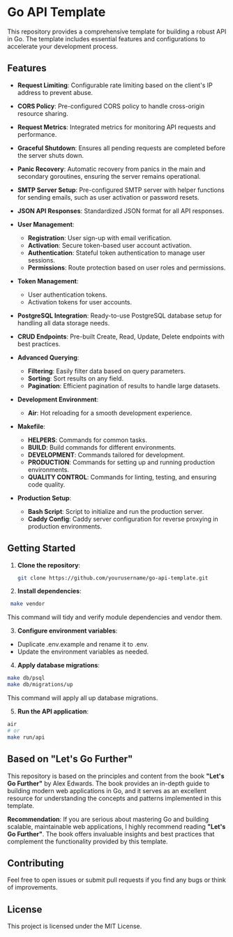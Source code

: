 # Go API Template

This repository provides a comprehensive template for building a robust API in Go. The template includes essential features and configurations to accelerate your development process.

## Features

- **Request Limiting**: Configurable rate limiting based on the client's IP address to prevent abuse.
  
- **CORS Policy**: Pre-configured CORS policy to handle cross-origin resource sharing.

- **Request Metrics**: Integrated metrics for monitoring API requests and performance.

- **Graceful Shutdown**: Ensures all pending requests are completed before the server shuts down.

- **Panic Recovery**: Automatic recovery from panics in the main and secondary goroutines, ensuring the server remains operational.

- **SMTP Server Setup**: Pre-configured SMTP server with helper functions for sending emails, such as user activation or password resets.

- **JSON API Responses**: Standardized JSON format for all API responses.

- **User Management**:
  - **Registration**: User sign-up with email verification.
  - **Activation**: Secure token-based user account activation.
  - **Authentication**: Stateful token authentication to manage user sessions.
  - **Permissions**: Route protection based on user roles and permissions.

- **Token Management**:
  - User authentication tokens.
  - Activation tokens for user accounts.

- **PostgreSQL Integration**: Ready-to-use PostgreSQL database setup for handling all data storage needs.

- **CRUD Endpoints**: Pre-built Create, Read, Update, Delete endpoints with best practices.

- **Advanced Querying**:
  - **Filtering**: Easily filter data based on query parameters.
  - **Sorting**: Sort results on any field.
  - **Pagination**: Efficient pagination of results to handle large datasets.

- **Development Environment**:
  - **Air**: Hot reloading for a smooth development experience.
  
- **Makefile**:
  - **HELPERS**: Commands for common tasks.
  - **BUILD**: Build commands for different environments.
  - **DEVELOPMENT**: Commands tailored for development.
  - **PRODUCTION**: Commands for setting up and running production environments.
  - **QUALITY CONTROL**: Commands for linting, testing, and ensuring code quality.

- **Production Setup**:
  - **Bash Script**: Script to initialize and run the production server.
  - **Caddy Config**: Caddy server configuration for reverse proxying in production environments.

## Getting Started
1. **Clone the repository**:
   ```bash
   git clone https://github.com/yourusername/go-api-template.git
   ```
2. **Install dependencies**:
  ```bash
   make vendor
   ```
  This command will tidy and verify module dependencies and vendor them.
  
3. **Configure environment variables**:
- Duplicate .env.example and rename it to .env.
- Update the environment variables as needed.
4. **Apply database migrations**:
  ```bash
  make db/psql
  make db/migrations/up
  ```
  This command will apply all up database migrations.
  
5. **Run the API application**:
  ```bash
  air
  # or
  make run/api
  ```
## Based on "Let's Go Further"
This repository is based on the principles and content from the book **"Let's Go Further"** by Alex Edwards. The book provides an in-depth guide to building modern web applications in Go, and it serves as an excellent resource for understanding the concepts and patterns implemented in this template.

**Recommendation**: If you are serious about mastering Go and building scalable, maintainable web applications, I highly recommend reading **"Let's Go Further"**. The book offers invaluable insights and best practices that complement the functionality provided by this template.

## Contributing
Feel free to open issues or submit pull requests if you find any bugs or think of improvements.

## License
This project is licensed under the MIT License.
